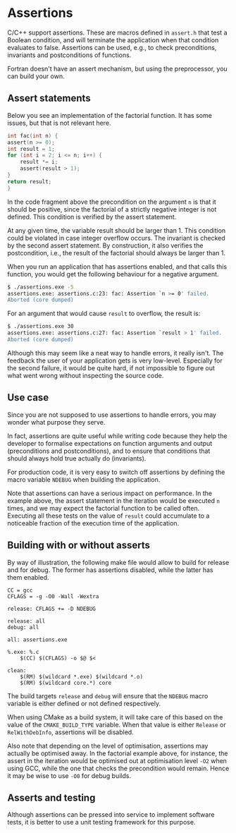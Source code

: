 # Assertions

C/C++ support assertions.  These are macros defined in `assert.h` that test a Boolean condition, and will terminate the application when that condition evaluates to false.  Assertions can be used, e.g., to check preconditions, invariants and postconditions of functions.

Fortran doesn't have an assert mechanism, but using the preprocessor, you can build your own.


## Assert statements

Below you see an implementation of the factorial function.  It has some issues, but that is not relevant here.

~~~~c
int fac(int n) {
assert(n >= 0);
int result = 1;
for (int i = 2; i <= n; i++) {
    result *= i;
    assert(result > 1);
}
return result;
}
~~~~

In the code fragment above the precondition on the argument `n` is that it should be positive, since the factorial of a strictly negative integer is not defined.  This condition is verified by the assert statement.

At any given time, the variable result should be larger than 1.  This condition could be violated in case integer overflow occurs.  The invariant is checked by the second assert statement.  By construction, it also verifies the postcondition, i.e., the result of the factorial should always be larger than 1.

When you run an application that has assertions enabled, and that calls this function, you would get the following behaviour for a negative argument.

~~~~bash
$ ./assertions.exe -5
assertions.exe: assertions.c:23: fac: Assertion `n >= 0' failed.
Aborted (core dumped)
~~~~

For an argument that would cause `result` to overflow, the result is:

~~~~bash
$ ./assertions.exe 30
assertions.exe: assertions.c:27: fac: Assertion `result > 1' failed.
Aborted (core dumped)
~~~~

Although this may seem like a neat way to handle errors, it really isn't.  The feedback the user of your application gets is very low-level.  Especially for the second failure, it would be quite hard, if not impossible to figure out what went wrong without inspecting the source code.


## Use case

Since you are not supposed to use assertions to handle errors, you may wonder what purpose they serve.

In fact, assertions are quite useful while writing code because they help the developer to formalise expectations on function arguments and output (preconditions and postconditions), and to ensure that conditions that should always hold true actually do (invariants).

For production code, it is very easy to switch off assertions by defining the macro variable `NDEBUG` when building the application.

Note that assertions can have a serious impact on performance.  In the example above, the assert statement in the iteration would be executed `n` times, and we may expect the factorial function to be called often.  Executing all these tests on the value of `result` could accumulate to a noticeable fraction of the execution time of the application.


## Building with or without asserts

By way of illustration, the following make file would allow to build for release and for debug.  The former has assertions disabled, while the latter has them enabled.

~~~~
CC = gcc
CFLAGS = -g -O0 -Wall -Wextra

release: CFLAGS += -D NDEBUG

release: all
debug: all

all: assertions.exe

%.exe: %.c
	$(CC) $(CFLAGS) -o $@ $<

clean:
	$(RM) $(wildcard *.exe) $(wildcard *.o)
	$(RM) $(wildcard core.*) core
~~~~

The build targets `release` and `debug` will ensure that the `NDEBUG` macro variable is either defined or not defined respectively.

When using CMake as a build system, it will take care of this based on the value of the `CMAKE_BUILD_TYPE` variable.  When that value is either `Release` or `RelWithDebInfo`, assertions will be disabled.

Also note that depending on the level of optimisation, assertions may actually be optimised away. In the factorial example above, for instance, the assert in the iteration would be optimised out at optimisation level `-O2` when using GCC, while the one that checks the precondition would remain. Hence it may be wise to use `-O0` for debug builds.


## Asserts and testing

Although assertions can be pressed into service to implement software tests, it is better to use a unit testing framework for this purpose.

